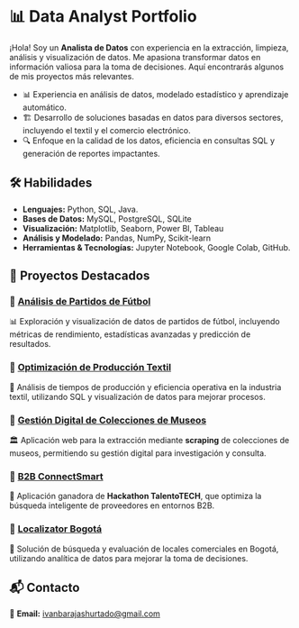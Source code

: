 # 📊 Data Analyst Portfolio

¡Hola! Soy un **Analista de Datos** con experiencia en la extracción, limpieza, análisis y visualización de datos. Me apasiona transformar datos en información valiosa para la toma de decisiones. Aquí encontrarás algunos de mis proyectos más relevantes.

- 📊 Experiencia en análisis de datos, modelado estadístico y aprendizaje automático.
- 🏗️ Desarrollo de soluciones basadas en datos para diversos sectores, incluyendo el textil y el comercio electrónico.
- 🔍 Enfoque en la calidad de los datos, eficiencia en consultas SQL y generación de reportes impactantes.

## 🛠️ Habilidades
- **Lenguajes:** Python, SQL, Java.
- **Bases de Datos:** MySQL, PostgreSQL, SQLite
- **Visualización:** Matplotlib, Seaborn, Power BI, Tableau
- **Análisis y Modelado:** Pandas, NumPy, Scikit-learn
- **Herramientas & Tecnologías:** Jupyter Notebook, Google Colab, GitHub.
  

## 📂 Proyectos Destacados

### 📌 [Análisis de Partidos de Fútbol](https://rendimientodeportivo-ba5hznk7mu4c6gvfgwhhve.streamlit.app/)
📊 Exploración y visualización de datos de partidos de fútbol, incluyendo métricas de rendimiento, estadísticas avanzadas y predicción de resultados.  



### 📌 [Optimización de Producción Textil](https://tiemposappuccionkhushi-5z.streamlit.app/)
🧵 Análisis de tiempos de producción y eficiencia operativa en la industria textil, utilizando SQL y visualización de datos para mejorar procesos.  



### 📌 [Gestión Digital de Colecciones de Museos](https://github.com/ibarajas248/coleccion-thyssen-bornemisza_)  
🏛️ Aplicación web para la extracción mediante **scraping** de colecciones de museos, permitiendo su gestión digital para investigación y consulta.  


### 📌 [B2B ConnectSmart](https://github.com/ibarajas248/b2b-ConnectSmart-hackaton)  
🤝 Aplicación ganadora de **Hackathon TalentoTECH**, que optimiza la búsqueda inteligente de proveedores en entornos B2B.  

### 📌 [Localizator Bogotá](https://github.com/ibarajas248/Hackathon-TalentoTECH-Locales-Comerciales)  
📍 Solución de búsqueda y evaluación de locales comerciales en Bogotá, utilizando analítica de datos para mejorar la toma de decisiones.  



## 📬 Contacto
📧 **Email:** ivanbarajashurtado@gmail.com 



